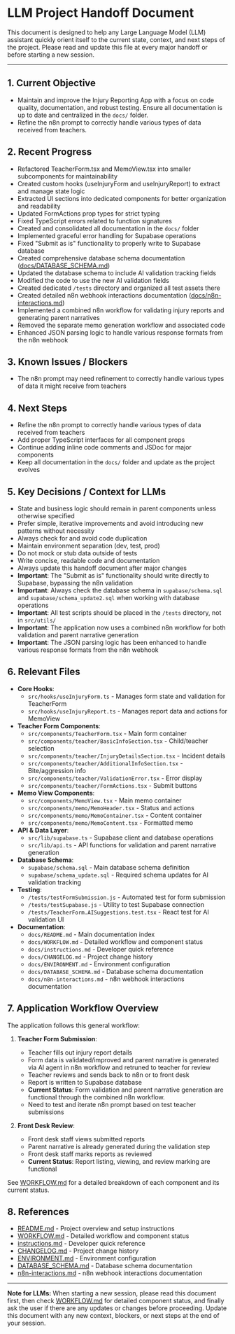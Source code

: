 <!--
Last updated: 2025-04-16 21:06 EDT
NOTE: Update this timestamp whenever the document is updated.
-->

# LLM Project Handoff Document

This document is designed to help any Large Language Model (LLM) assistant quickly orient itself to the current state, context, and next steps of the project. Please read and update this file at every major handoff or before starting a new session.

---

## 1. Current Objective
- Maintain and improve the Injury Reporting App with a focus on code quality, documentation, and robust testing. Ensure all documentation is up to date and centralized in the `docs/` folder.
- Refine the n8n prompt to correctly handle various types of data received from teachers.

## 2. Recent Progress
- Refactored TeacherForm.tsx and MemoView.tsx into smaller subcomponents for maintainability
- Created custom hooks (useInjuryForm and useInjuryReport) to extract and manage state logic
- Extracted UI sections into dedicated components for better organization and readability
- Updated FormActions prop types for strict typing
- Fixed TypeScript errors related to function signatures
- Created and consolidated all documentation in the `docs/` folder
- Implemented graceful error handling for Supabase operations
- Fixed "Submit as is" functionality to properly write to Supabase database
- Created comprehensive database schema documentation ([docs/DATABASE_SCHEMA.md](./DATABASE_SCHEMA.md))
- Updated the database schema to include AI validation tracking fields
- Modified the code to use the new AI validation fields
- Created dedicated `/tests` directory and organized all test assets there
- Created detailed n8n webhook interactions documentation ([docs/n8n-interactions.md](./n8n-interactions.md))
- Implemented a combined n8n workflow for validating injury reports and generating parent narratives
- Removed the separate memo generation workflow and associated code
- Enhanced JSON parsing logic to handle various response formats from the n8n webhook

## 3. Known Issues / Blockers
- The n8n prompt may need refinement to correctly handle various types of data it might receive from teachers

## 4. Next Steps
- Refine the n8n prompt to correctly handle various types of data received from teachers
- Add proper TypeScript interfaces for all component props
- Continue adding inline code comments and JSDoc for major components
- Keep all documentation in the `docs/` folder and update as the project evolves

## 5. Key Decisions / Context for LLMs
- State and business logic should remain in parent components unless otherwise specified
- Prefer simple, iterative improvements and avoid introducing new patterns without necessity
- Always check for and avoid code duplication
- Maintain environment separation (dev, test, prod)
- Do not mock or stub data outside of tests
- Write concise, readable code and documentation
- Always update this handoff document after major changes
- **Important**: The "Submit as is" functionality should write directly to Supabase, bypassing the n8n validation
- **Important**: Always check the database schema in `supabase/schema.sql` and `supabase/schema_update2.sql` when working with database operations
- **Important**: All test scripts should be placed in the `/tests` directory, not in `src/utils/`
- **Important**: The application now uses a combined n8n workflow for both validation and parent narrative generation
- **Important**: The JSON parsing logic has been enhanced to handle various response formats from the n8n webhook

## 6. Relevant Files
- **Core Hooks**:
  - `src/hooks/useInjuryForm.ts` - Manages form state and validation for TeacherForm
  - `src/hooks/useInjuryReport.ts` - Manages report data and actions for MemoView
- **Teacher Form Components**:
  - `src/components/TeacherForm.tsx` - Main form container
  - `src/components/teacher/BasicInfoSection.tsx` - Child/teacher selection
  - `src/components/teacher/InjuryDetailsSection.tsx` - Incident details
  - `src/components/teacher/AdditionalInfoSection.tsx` - Bite/aggression info
  - `src/components/teacher/ValidationError.tsx` - Error display
  - `src/components/teacher/FormActions.tsx` - Submit buttons
- **Memo View Components**:
  - `src/components/MemoView.tsx` - Main memo container
  - `src/components/memo/MemoHeader.tsx` - Status and actions
  - `src/components/memo/MemoContainer.tsx` - Content container
  - `src/components/memo/MemoContent.tsx` - Formatted memo
- **API & Data Layer**:
  - `src/lib/supabase.ts` - Supabase client and database operations
  - `src/lib/api.ts` - API functions for validation and parent narrative generation
- **Database Schema**:
  - `supabase/schema.sql` - Main database schema definition
  - `supabase/schema_update.sql` - Required schema updates for AI validation tracking
- **Testing**:
  - `/tests/testFormSubmission.js` - Automated test for form submission
  - `/tests/testSupabase.js` - Utility to test Supabase connection
  - `/tests/TeacherForm.AISuggestions.test.tsx` - React test for AI validation UI
- **Documentation**:
  - `docs/README.md` - Main documentation index
  - `docs/WORKFLOW.md` - Detailed workflow and component status
  - `docs/instructions.md` - Developer quick reference
  - `docs/CHANGELOG.md` - Project change history
  - `docs/ENVIRONMENT.md` - Environment configuration
  - `docs/DATABASE_SCHEMA.md` - Database schema documentation
  - `docs/n8n-interactions.md` - n8n webhook interactions documentation

## 7. Application Workflow Overview
The application follows this general workflow:

1. **Teacher Form Submission**:
   - Teacher fills out injury report details
   - Form data is validated/improved and parent narrative is generated via AI agent in n8n workflow and retruned to teacher for review
   - Teacher reviews and sends back to n8n or to front desk
   - Report is written to Supabase database
   - **Current Status**: Form validation and parent narrative generation are functional through the combined n8n workflow.
   - Need to test and iterate n8n prompt based on test teacher submissions

2. **Front Desk Review**:
   - Front desk staff views submitted reports
   - Parent narrative is already generated during the validation step
   - Front desk staff marks reports as reviewed
   - **Current Status**: Report listing, viewing, and review marking are functional

See [WORKFLOW.md](./WORKFLOW.md) for a detailed breakdown of each component and its current status.

## 8. References
- [README.md](./README.md) - Project overview and setup instructions
- [WORKFLOW.md](./WORKFLOW.md) - Detailed workflow and component status
- [instructions.md](./instructions.md) - Developer quick reference
- [CHANGELOG.md](./CHANGELOG.md) - Project change history
- [ENVIRONMENT.md](./ENVIRONMENT.md) - Environment configuration
- [DATABASE_SCHEMA.md](./DATABASE_SCHEMA.md) - Database schema documentation
- [n8n-interactions.md](./n8n-interactions.md) - n8n webhook interactions documentation

---

**Note for LLMs:**
When starting a new session, please read this document first, then check [WORKFLOW.md](./WORKFLOW.md) for detailed component status, and finally ask the user if there are any updates or changes before proceeding. Update this document with any new context, blockers, or next steps at the end of your session.
